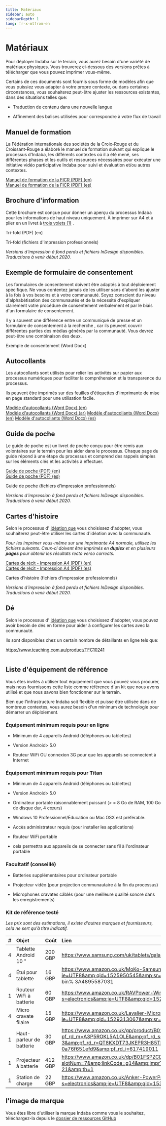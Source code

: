 ```yaml
---
title: Matériaux
sidebar: auto
sidebarDepth: 1
lang: fr-x-mtfrom-en
---
```

# Matériaux  

<Leader> 

 Pour déployer Indaba sur le terrain, vous aurez besoin d&#39;une variété de matériaux physiques. Vous trouverez ci-dessous des versions prêtes à télécharger que vous pouvez imprimer vous-même.  


 Certains de ces documents sont fournis sous forme de modèles afin que vous puissiez vous adapter à votre propre contexte, ou dans certaines circonstances, vous souhaiterez peut-être ajuster les ressources existantes, dans des situations telles que:  

<ul><li> Traduction de contenu dans une nouvelle langue </li></ul> 
<ul><li> Affinement des balises utilisées pour correspondre à votre flux de travail </li></ul> 

</Leader> 

## Manuel de formation  

 La Fédération internationale des sociétés de la Croix-Rouge et du Croissant-Rouge a élaboré le manuel de formation suivant qui explique le processus d&#39;Indaba, les différents contextes où il a été mené, ses différentes phases et les outils et ressources nécessaires pour exécuter une initiative vidéo participative Indaba pour suivi et évaluation et/ou autres contextes.  

<el-dropdown split-button type="danger"> <a href="https://github.com/our-story-media/ourstory-resources/raw/master/field-materials/manual/ifrc-manual-en.pdf">Manuel de formation de la FICR (PDF) (en)</a>  
<el-dropdown-menu slot="dropdown"> 
<el-dropdown-item> <a href="https://github.com/our-story-media/ourstory-resources/raw/master/field-materials/manual/ifrc-manual-es.pdf">Manuel de formation de la FICR (PDF) (es)</a> </el-dropdown-item> 
</el-dropdown-menu> 

</el-dropdown> 

## Brochure d&#39;information  

 Cette brochure est conçue pour donner un aperçu du processus Indaba pour les informations de haut niveau uniquement. À imprimer sur A4 et à plier en un livret à <a href="https://en.wikipedia.org/wiki/Brochure#/media/File:Folding.svg">trois volets (1)</a> .  

<DownloadLink type="danger" url="https://github.com/our-story-media/ourstory-resources/raw/master/field-materials/booklet/brochure-en.pdf"> Tri-fold (PDF) (en) </DownloadLink> 

<DownloadLink  url="https://github.com/our-story-media/ourstory-resources/tree/master/field-materials/booklet/"> Tri-fold (fichiers d&#39;impression professionnels) </DownloadLink> 

 <em>Versions d&#39;impression à fond perdu et fichiers InDesign disponibles. Traductions à venir début 2020.</em>  

## Exemple de formulaire de consentement  

 Les formulaires de consentement doivent être adaptés à tout déploiement spécifique. Ne vous contentez jamais de les utiliser sans d&#39;abord les ajuster à la fois à vos besoins et à votre communauté. Soyez conscient du niveau d&#39;alphabétisation des communautés et de la nécessité d&#39;expliquer clairement votre procédure de consentement verbalement et par le biais d&#39;un formulaire de consentement.  

 Il y a souvent une différence entre un <span class="code">communiqué de presse</span> et un formulaire de <span class="code">consentement à la recherche</span> , car ils peuvent couvrir différentes parties des médias générés par la communauté. Vous devrez peut-être une combinaison des deux.  

<DownloadLink type="danger" url="https://github.com/our-story-media/ourstory-resources/raw/master/field-materials/consent/consent-template.docx"> Exemple de consentement (Word Docx) </DownloadLink> 

## Autocollants  

 Les autocollants sont utilisés pour relier les activités sur papier aux processus numériques pour faciliter la compréhension et la transparence du processus.  

 Ils peuvent être imprimés sur des feuilles d&#39;étiquettes d&#39;imprimante de mise en page standard pour une utilisation facile.  

<el-dropdown split-button type="danger"> <a href="https://github.com/our-story-media/ourstory-resources/raw/master/field-materials/stickers/L7163-oecd-stickers-template-en.docx">Modèle d&#39;autocollants (Word Docx) (en)</a>  
<el-dropdown-menu slot="dropdown"> 
<el-dropdown-item> <a href="https://github.com/our-story-media/ourstory-resources/raw/master/field-materials/stickers/L7163-oecd-stickers-template-ar.docx">Modèle d&#39;autocollants (Word Docx) (ar)</a> </el-dropdown-item> 
<el-dropdown-item> <a href="https://github.com/our-story-media/ourstory-resources/raw/master/field-materials/stickers/L7163-oecd-stickers-template-fr.docx">Modèle d&#39;autocollants (Word Docx) (en)</a> </el-dropdown-item> 
<el-dropdown-item> <a href="https://github.com/our-story-media/ourstory-resources/raw/master/field-materials/stickers/L7163-oecd-stickers-template-es.docx">Modèle d&#39;autocollants (Word Docx) (es)</a> </el-dropdown-item> 
</el-dropdown-menu> 
</el-dropdown> 

## Guide de poche  

 Le guide de poche est un livret de poche conçu pour être remis aux volontaires sur le terrain pour les aider dans le processus. Chaque page du guide répond à une étape du processus et comprend des rappels simples sur les éléments clés et les activités à effectuer.  

<el-dropdown split-button type="danger"> <a href="https://github.com/our-story-media/ourstory-resources/raw/master/field-materials/field-guide/print-yourself/field-guide-selfprint-en.pdf">Guide de poche (PDF) (en)</a>  
<el-dropdown-menu slot="dropdown"> 
<el-dropdown-item> <a href="https://github.com/our-story-media/ourstory-resources/raw/master/field-materials/field-guide/print-yourself/field-guide-selfprint-es.pdf">Guide de poche (PDF) (es)</a> </el-dropdown-item> 
</el-dropdown-menu> 

</el-dropdown> 

<DownloadLink  url="https://github.com/our-story-media/ourstory-resources/tree/master/field-materials/field-guide/print-professional"> Guide de poche (fichiers d&#39;impression professionnels) </DownloadLink> 

 <em>Versions d&#39;impression à fond perdu et fichiers InDesign disponibles. Traductions à venir début 2020.</em>  

## Cartes d&#39;histoire  

 Selon le processus d&#39; <a href="/fr/guide/ideation/">idéation que</a> vous choisissez d&#39;adopter, vous souhaiterez peut-être utiliser les cartes d&#39;idéation avec la communauté.  

 <em>Pour les imprimer vous-même sur une imprimante A4 normale, utilisez les fichiers suivants. Ceux-ci doivent être imprimés en <strong>duplex</strong> et en plusieurs <strong>pages</strong> pour obtenir les résultats recto verso corrects.</em>  

<el-dropdown split-button type="danger"> <a href="https://github.com/our-story-media/ourstory-resources/raw/master/field-materials/story-cards/print-yourself/storycards-selfprint-en.pdf">Cartes de récit - Impression A4 (PDF) (en)</a>  
<el-dropdown-menu slot="dropdown"> 
<el-dropdown-item> <a href="https://github.com/our-story-media/ourstory-resources/raw/master/field-materials/story-cards/print-yourself/storycards-selfprint-es.pdf">Cartes de récit - Impression A4 (PDF) (es)</a> </el-dropdown-item> 
</el-dropdown-menu> 

</el-dropdown> 

<DownloadLink  url="https://github.com/our-story-media/ourstory-resources/tree/master/field-materials/story-cards/print-professional"> Cartes d&#39;histoire (fichiers d&#39;impression professionnels) </DownloadLink> 

 <em>Versions d&#39;impression à fond perdu et fichiers InDesign disponibles. Traductions à venir début 2020.</em>  

## Dé  

 Selon le processus d&#39; <a href="/fr/guide/ideation/">idéation que</a> vous choisissez d&#39;adopter, vous pouvez avoir besoin de dés en forme pour aider à configurer les cartes avec la communauté.  

 Ils sont disponibles chez un certain nombre de détaillants en ligne tels que:  

 <a href="https://www.teaching.com.au/product/TFC10241">https://www.teaching.com.au/product/TFC10241</a>  

<img src="/imgs/dice.jpg" alt=""> 

## Liste d&#39;équipement de référence  

 Vous êtes invités à utiliser tout équipement que vous pouvez vous procurer, mais nous fournissons cette liste comme référence d&#39;un kit que nous avons utilisé et que nous savons bien fonctionner sur le terrain.  

<Tip> 

 Bien que l&#39;infrastructure Indaba soit flexible et puisse être utilisée dans de nombreux contextes, vous aurez besoin d&#39;un minimum de technologie pour démarrer un déploiement.  

</Tip> 

### Équipement minimum requis pour en ligne  

<ul><li> Minimum de 4 appareils Android (téléphones ou tablettes) </li></ul> 
<ul><li> Version Android&gt; 5.0 </li></ul> 
<ul><li> Routeur WiFi OU connexion 3G pour que les appareils se connectent à Internet </li></ul> 

### Équipement minimum requis pour Titan  

<ul><li> Minimum de 4 appareils Android (téléphones ou tablettes) </li></ul> 
<ul><li> Version Android&gt; 5.0 </li></ul> 
<ul><li> Ordinateur portable raisonnablement puissant (&gt; = 8 Go de RAM, 100 Go de disque dur, 4 cœurs) </li></ul> 
<ul><li> Windows 10 Professionnel/Éducation ou Mac OSX est préférable. </li></ul> 
<ul><li> Accès administrateur requis (pour installer les applications) </li></ul> 
<ul><li> Routeur WiFi portable </li></ul> 
<ul><li> cela permettra aux appareils de se connecter sans fil à l&#39;ordinateur portable </li></ul> 

### Facultatif (conseillé)  

<ul><li> Batteries supplémentaires pour ordinateur portable </li></ul> 
<ul><li> Projecteur vidéo (pour projection communautaire à la fin du processus) </li></ul> 
<ul><li> Microphones cravates câblés (pour une meilleure qualité sonore dans les enregistrements) </li></ul> 

### Kit de référence testé  

 <em>Les prix sont des estimations, il existe d&#39;autres marques et fournisseurs, cela ne sert qu&#39;à titre indicatif.</em>  

 | # | Objet | Coût | Lien |  
 | :--- | :--- | :--- | :--- |  
 | 4 | Tablette Android 10 &quot;| 200 GBP | <a href="https://www.samsung.com/uk/tablets/galaxy-tab-a-10-1-2016-t580/SM-T580NZKABTU/">https://www.samsung.com/uk/tablets/galaxy-tab-a-10-1-2016-t580/SM-T580NZKABTU/</a> |  
 | 4 | Étui pour tablette | 16 GBP | <a href="https://www.amazon.co.uk/MoKo-Samsung-Galaxy-10-1-Built/dp/B01LX4VLYD/ref=sr_1_3?ie=UTF8&amp;qid=1525950545&amp;sr=8-3&amp;keywords=case+for+galaxy+tab+a&amp;refinements=p_n_feature_browse-bin%3A4895587031">https://www.amazon.co.uk/MoKo-Samsung-Galaxy-10-1-Built/dp/B01LX4VLYD/ref=sr_1_3?ie=UTF8&amp;qid=1525950545&amp;sr=8-3&amp;keywords=case+for+galaxy+tab+ a &amp; raffinements = p_n_feature_browse-bin% 3A4895587031</a> |  
 | 1 | Routeur WiFi à batterie | 60 GBP | <a href="https://www.amazon.co.uk/RAVPower-Wireless-Portable-Companion-Streamer/dp/B076M3X2GR/ref=sr_1_12?s=electronics&amp;ie=UTF8&amp;qid=1525100823&amp;sr=1-12&amp;keywords=battery+wireless+router">https://www.amazon.co.uk/RAVPower-Wireless-Portable-Companion-Streamer/dp/B076M3X2GR/ref=sr_1_12?s=electronics&amp;ie=UTF8&amp;qid=1525100823&amp;sr=1-12&amp;keywords=battery+wireless+router</a> |  
 | 4 | Micro cravate filaire | 15 GBP | <a href="https://www.amazon.co.uk/Lavalier-Microphone-Smartphone-Canon-Camera/dp/B00MPDYGBE/ref=sr_1_1?ie=UTF8&amp;qid=1529313067&amp;sr=8-1&amp;keywords=boya">https://www.amazon.co.uk/Lavalier-Microphone-Smartphone-Canon-Camera/dp/B00MPDYGBE/ref=sr_1_1?ie=UTF8&amp;qid=1529313067&amp;sr=8-1&amp;keywords=boya</a> |  
 | 1 | Haut-parleur de batterie | 30 GBP | <a href="https://www.amazon.co.uk/gp/product/B016MO90GW/ref=s9_acsd_zgift_hd_bw_bfmct9_c_x_w?pf_rd_m=A3P5ROKL5A1OLE&amp;pf_rd_s=merchandised-search-3&amp;pf_rd_r=QT8KXDT73JKEPR3H85TM&amp;pf_rd_t=101&amp;pf_rd_p=46dd7e12-d969-5548-b29a-0a76f651efd9&amp;pf_rd_i=617419011">https://www.amazon.co.uk/gp/product/B016MO90GW/ref=s9_acsd_zgift_hd_bw_bfmct9_c_x_w?pf_rd_m=A3P5ROKL5A1OLE&amp;pf_rd_s=merchandised-search-3&amp;pf_rd_r=QT8KXDT73JKEPR3H85TM&amp;pf_rd_t=101&amp;pf_rd_p=46dd7e12-d969-5548-b29a-0a76f651efd9&amp;pf_rd_i=617419011</a> |  
 | 1 | Projecteur à batterie | 412 GBP | <a href="https://www.amazon.co.uk/dp/B01FSPZCDG/ref=as_at?slotNum=7&amp;linkCode=g14&amp;imprToken=N29..iMjijff7TCKcSbaww&amp;creativeASIN=B01FSPZCDG&amp;tag=dotdash21-21&amp;th=1">https://www.amazon.co.uk/dp/B01FSPZCDG/ref=as_at?slotNum=7&amp;linkCode=g14&amp;imprToken=N29..iMjijff7TCKcSbaww&amp;creativeASIN=B01FSPZCDG&amp;tag=dotdash21-21&amp;th=1</a> |  
 | 1 | Station de charge | 22 GBP | <a href="https://www.amazon.co.uk/Anker-PowerPort-Family-Sized-Technology-Smartphones-Black/dp/B00PK1IIJY/ref=sr_1_20?s=electronics&amp;ie=UTF8&amp;qid=1530862198&amp;sr=1-20&amp;keywords=anker+charger">https://www.amazon.co.uk/Anker-PowerPort-Family-Sized-Technology-Smartphones-Black/dp/B00PK1IIJY/ref=sr_1_20?s=electronics&amp;ie=UTF8&amp;qid=1530862198&amp;sr=1-20&amp;keywords=anker+charger</a> |  

## l&#39;image de marque  

 Vous êtes libre d&#39;utiliser la marque Indaba comme vous le souhaitez, téléchargez-la depuis le <a href="https://github.com/our-story-media/ourstory-resources/tree/master/branding">dossier de ressources GitHub</a>  

